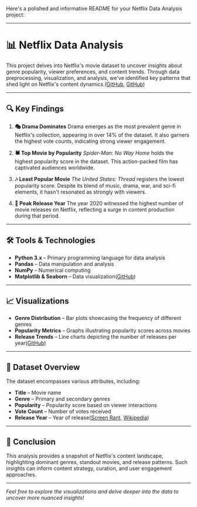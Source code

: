 Here's a polished and informative README for your Netflix Data Analysis project:

---

# 📊 Netflix Data Analysis

This project delves into Netflix's movie dataset to uncover insights about genre popularity, viewer preferences, and content trends. Through data preprocessing, visualization, and analysis, we've identified key patterns that shed light on Netflix's content dynamics.([GitHub][1], [GitHub][2])

---

## 🔍 Key Findings

1. **🎭 Drama Dominates**
   Drama emerges as the most prevalent genre in Netflix's collection, appearing in over 14% of the dataset. It also garners the highest vote counts, indicating strong viewer engagement.&#x20;

2. **🕷️ Top Movie by Popularity**
   *Spider-Man: No Way Home* holds the highest popularity score in the dataset. This action-packed film has captivated audiences worldwide.&#x20;

3. **🎶 Least Popular Movie**
   *The United States: Thread* registers the lowest popularity score. Despite its blend of music, drama, war, and sci-fi elements, it hasn't resonated as strongly with viewers.&#x20;

4. **📅 Peak Release Year**
   The year 2020 witnessed the highest number of movie releases on Netflix, reflecting a surge in content production during that period.&#x20;

---

## 🛠️ Tools & Technologies

* **Python 3.x** – Primary programming language for data analysis
* **Pandas** – Data manipulation and analysis
* **NumPy** – Numerical computing
* **Matplotlib & Seaborn** – Data visualization([GitHub][1])

---

## 📈 Visualizations

* **Genre Distribution** – Bar plots showcasing the frequency of different genres
* **Popularity Metrics** – Graphs illustrating popularity scores across movies
* **Release Trends** – Line charts depicting the number of releases per year([GitHub][1])

---

## 📁 Dataset Overview

The dataset encompasses various attributes, including:

* **Title** – Movie name
* **Genre** – Primary and secondary genres
* **Popularity** – Popularity score based on viewer interactions
* **Vote Count** – Number of votes received
* **Release Year** – Year of release([Screen Rant][3], [Wikipedia][4])

---

## 📌 Conclusion

This analysis provides a snapshot of Netflix's content landscape, highlighting dominant genres, standout movies, and release patterns. Such insights can inform content strategy, curation, and user engagement approaches.

---

*Feel free to explore the visualizations and delve deeper into the data to uncover more nuanced insights!*

[1]: https://github.com/avni2111/Netflix_Data_Analysis?utm_source=chatgpt.com "GitHub - avni2111/Netflix_Data_Analysis"
[2]: https://github.com/Cbhushan9797/Datascience-netflix-dataset-analysis-/blob/main/README.md?utm_source=chatgpt.com "Datascience-netflix-dataset-analysis-/README.md at main · Cbhushan9797/Datascience-netflix-dataset-analysis- · GitHub"
[3]: https://screenrant.com/spider-man-far-from-home-netflix-data-biggest-movie/?utm_source=chatgpt.com "Netflix's Biggest Spider-Man Movies Revealed By New Data"
[4]: https://en.wikipedia.org/wiki/List_of_most-watched_Netflix_original_programming?utm_source=chatgpt.com "List of most-watched Netflix original programming"
